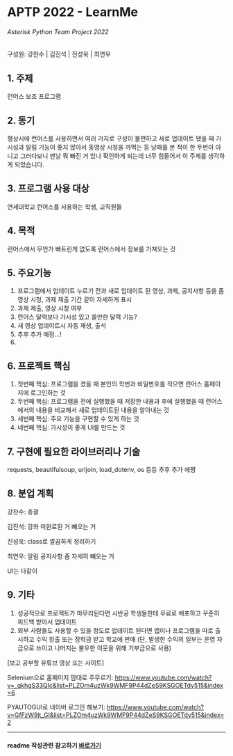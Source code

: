 # APTP 2022 - **LearnMe**
###### Asterisk Python Team Project 2022
구성원: 강찬수 | 김진석 | 진성욱 | 최연우

## 1. 주제
런어스 보조 프로그램

## 2. 동기
평상시에 런어스를 사용하면서 여러 가지로 구성이 불편하고 새로 업데이트 됐을 때 가시성과 알림 기능이 좋지 않아서 동영상 시청을 까먹는 등 낭패를 본 적이 한 두번이 아니고 그러다보니 맨날 뭐 빠진 거 있나 확인하게 되는데 너무 힘들어서 이 주제를 생각하게 되었습니다.

## 3. 프로그램 사용 대상
연세대학교 런어스를 사용하는 학생, 교직원들

## 4. 목적
런어스에서 무언가 빠트린게 없도록 런어스에서 정보를 가져오는 것

## 5. 주요기능
1. 프로그램에서 업데이트 누르기 전과 새로 업데이트 된 영상, 과제, 공지사항 등을 좀 영상 시청, 과제 제출 기간 같이 자세하게 표시
2. 과제 제출, 영상 시청 여부 
3. 런어스 달력보다 가시성 있고 쓸만한 달력 기능?
4. 새 영상 업데이트시 자동 재생, 출석
5. 추후 추가 예정...!
6. 

## 6. 프로젝트 핵심
1. 첫번째 핵심: 프로그램을 켰을 때 본인의 학번과 비밀번호를 적으면 런어스 홈페이지에 로그인하는 것
2. 두번째 핵심: 프로그램을 전에 실행했을 때 저장한 내용과 후에 실행했을 때 런어스에서의 내용을 비교해서
               새로 업데이트된 내용을 알아내는 것
3. 세번째 핵심: 주요 기능을 구현할 수 있게 하는 것
4. 네번째 핵심: 가시성이 좋게 UI를 만드는 것

## 7. 구현에 필요한 라이브러리나 기술
requests, beautifulsoup, urljoin, load_dotenv, os 등등 추후 추가 에쩡

## 8. **분업 계획**
강찬수: 총괄 

김진석: 강좌 미완료된 거 뺴오는 거

진성욱: class로 깔끔하게 정리하기 

최연우: 알림 공지사항 좀 자세히 뺴오는 거

UI는 다같이

## 9. 기타

1. 성공적으로 프로젝트가 마무리된다면 시반공 학생들한테 무료로 배포하고 꾸준히 피드백 받아서 업데이트
2. 외부 사람들도 사용할 수 있을 정도로 업데이트 된다면 앱이나 프로그램을 따로 출시하고 수익 창출 또는 장학금 받고 학교에 판매
   (단, 발생한 수익의 일부는 운영 자금으로 쓰이고 나머지는 불우한 이웃을 위해 기부금으로 사용)

[보고 공부할 유튜브 영상 또는 사이트]

Selenium으로 홈페이지 맘대로 주무르기: https://www.youtube.com/watch?v=_gkhgS33QIc&list=PLZOm4uzWk9WMF9P44dZeS9KSGOETdy515&index=6

PYAUTOGUI로 네이버 로그인 해보기: https://www.youtube.com/watch?v=GfFzW9jt_GI&list=PLZOm4uzWk9WMF9P44dZeS9KSGOETdy515&index=2

<hr>

#### readme 작성관련 참고하기 [바로가기](https://heropy.blog/2017/09/30/markdown/)



